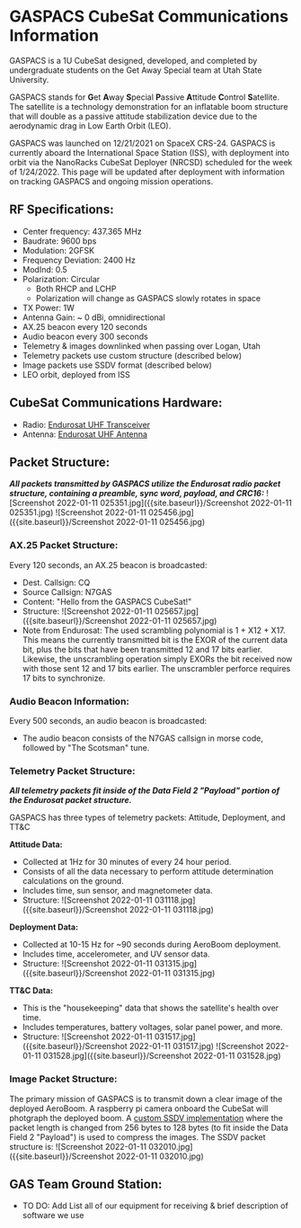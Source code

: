 # GASPACS CubeSat Communications Information
GASPACS is a 1U CubeSat designed, developed, and completed by undergraduate students on the Get Away Special team at Utah State University.

GASPACS stands for **G**et **A**way **S**pecial **P**assive **A**ttitude **C**ontrol **S**atellite. The satellite is a technology demonstration for an inflatable boom structure that will double as a passive attitude stabilization device due to the aerodynamic drag in Low Earth Orbit (LEO). 

GASPACS was launched on 12/21/2021 on SpaceX CRS-24. GASPACS is currently aboard the International Space Station (ISS), with deployment into orbit via the NanoRacks CubeSat Deployer (NRCSD) scheduled for the week of 1/24/2022. This page will be updated after deployment with information on tracking GASPACS and ongoing mission operations.

## RF Specifications:
- Center frequency: 437.365 MHz
- Baudrate: 9600 bps
- Modulation: 2GFSK
- Frequency Deviation: 2400 Hz
- ModInd: 0.5
- Polarization: Circular 
	- Both RHCP and LCHP
    - Polarization will change as GASPACS slowly rotates in space
- TX Power: 1W
- Antenna Gain: ~ 0 dBi, omnidirectional
- AX.25 beacon every 120 seconds
- Audio beacon every 300 seconds
- Telemetry & images downlinked when passing over Logan, Utah
- Telemetry packets use custom structure (described below)
- Image packets use SSDV format (described below)
- LEO orbit, deployed from ISS

## CubeSat Communications Hardware:

- Radio: [Endurosat UHF Transceiver](https://www.endurosat.com/cubesat-store/cubesat-communication-modules/uhf-transceiver-ii/)
- Antenna: [Endurosat UHF Antenna](https://www.endurosat.com/cubesat-store/cubesat-antennas/uhf-antenna/)

## Packet Structure:
_**All packets transmitted by GASPACS utilize the Endurosat radio packet structure, containing a preamble, sync word, payload, and CRC16:**_
![Screenshot 2022-01-11 025351.jpg]({{site.baseurl}}/Screenshot 2022-01-11 025351.jpg)
![Screenshot 2022-01-11 025456.jpg]({{site.baseurl}}/Screenshot 2022-01-11 025456.jpg)
     
### AX.25 Packet Structure:
Every 120 seconds, an AX.25 beacon is broadcasted:
- Dest. Callsign: CQ
- Source Callsign: N7GAS
- Content: "Hello from the GASPACS CubeSat!"
- Structure:
![Screenshot 2022-01-11 025657.jpg]({{site.baseurl}}/Screenshot 2022-01-11 025657.jpg)
- Note from Endurosat: The  used  scrambling  polynomial  is 1  +  X12  + X17.  This  means the  currently  transmitted  bit  is  the EXOR of the current data bit, plus the bits that have been transmitted 12 and 17 bits earlier. Likewise, the  unscrambling  operation  simply  EXORs  the  bit  received  now  with  those  sent  12  and  17  bits earlier. The unscrambler perforce requires 17 bits to synchronize.

### Audio Beacon Information:
Every 500 seconds, an audio beacon is broadcasted:
- The audio beacon consists of the N7GAS callsign in morse code, followed by "The Scotsman" tune.

### Telemetry Packet Structure:
_**All telemetry packets fit inside of the Data Field 2 "Payload" portion of the Endurosat packet structure.**_ 

GASPACS has three types of telemetry packets: Attitude, Deployment, and TT&C

**Attitude Data:**
- Collected at 1Hz for 30 minutes of every 24 hour period.
- Consists of all the data necessary to perform attitude determination calculations on the ground.
- Includes time, sun sensor, and magnetometer data.
- Structure:
![Screenshot 2022-01-11 031118.jpg]({{site.baseurl}}/Screenshot 2022-01-11 031118.jpg)

**Deployment Data:**
- Collected at 10-15 Hz for ~90 seconds during AeroBoom deployment.
- Includes time, accelerometer, and UV sensor data.
- Structure:
![Screenshot 2022-01-11 031315.jpg]({{site.baseurl}}/Screenshot 2022-01-11 031315.jpg)

**TT&C Data:**
- This is the "housekeeping" data that shows the satellite's health over time.
- Includes temperatures, battery voltages, solar panel power, and more.
- Structure:
![Screenshot 2022-01-11 031517.jpg]({{site.baseurl}}/Screenshot 2022-01-11 031517.jpg)
![Screenshot 2022-01-11 031528.jpg]({{site.baseurl}}/Screenshot 2022-01-11 031528.jpg)

    
### Image Packet Structure:
The primary mission of GASPACS is to transmit down a clear image of the deployed AeroBoom. A raspberry pi camera onboard the CubeSat will photgraph the deployed boom. A [custom SSDV implementation](https://github.com/SmallSatGasTeam/ssdv) where the packet length is changed from 256 bytes to 128 bytes (to fit inside the Data Field 2 "Payload") is used to compress the images. The SSDV packet structure is:
![Screenshot 2022-01-11 032010.jpg]({{site.baseurl}}/Screenshot 2022-01-11 032010.jpg)


## GAS Team Ground Station:
- TO DO: Add List all of our equipment for receiving & brief description of software we use
